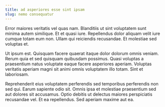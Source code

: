 ```yaml
---
title: ad asperiores esse sint ipsam
slug: nemo consequatur
---
```


Error maiores veritatis vel quas nam. Blanditiis ut sint voluptatem sunt minima autem similique. Et et quasi iure. Repellendus dolor aliquam velit iure cumque totam eum non. Ullam qui reiciendis recusandae. Et molestiae sed voluptas et.

Ut ipsum est. Quisquam facere quaerat itaque dolor dolorum omnis veniam. Rerum quia et sed quisquam quibusdam possimus. Quasi voluptas a praesentium natus voluptate eaque facere asperiores aperiam. Voluptas veritatis aperiam magni sit animi omnis voluptatem illo totam. Sint et laboriosam.

Reprehenderit eius voluptatem perferendis sed temporibus perferendis non sed qui. Earum sapiente odio sit. Omnis ipsa et molestiae praesentium sed aut dolores sit accusamus. Optio debitis ut delectus maiores perspiciatis recusandae vel. Et ea repellendus. Sed aperiam maxime aut ea.
